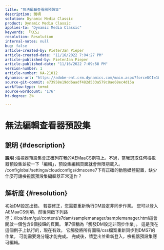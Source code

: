 ```yaml
---
title: "無法編輯查看器預設集"
description: 說明
solution: Dynamic Media Classic
product: Dynamic Media Classic
applies-to: "Dynamic Media Classic"
keywords: 「KCS」
resolution: Resolution
internal-notes: null
bug: false
article-created-by: PieterJan Pieper
article-created-date: "11/16/2022 7:04:27 PM"
article-published-by: PieterJan Pieper
article-published-date: "11/16/2022 7:09:58 PM"
version-number: 1
article-number: KA-21012
dynamics-url: "https://adobe-ent.crm.dynamics.com/main.aspx?forceUCI=1&pagetype=entityrecord&etn=knowledgearticle&id=1782467b-e165-ed11-9561-6045bd006ce9"
source-git-commit: e73958e19dd6aadf482d533a579c8ae68ec4d15a
workflow-type: tm+mt
source-wordcount: '176'
ht-degree: 2%

---
```


# 無法編輯查看器預設集

## 說明 {#description}


<b>說明</b> :檢視器預設集會正確列在我的AEMaaCS例項上。不過，當我選取任何檢視器預設集並按一下「編輯」，預設集編輯頁面就會無限期載入。
/conf/global/settings/cloudconfigs/dmscene7下有正確的動態媒體配置，缺少什麼可讓檢視器預設集編輯器正常運作？


## 解析度 {#resolution}


初始DM設定出錯。 若要修正，您需要重新執行DM設定非同步作業。
您可以登入AEMaaCS例項，然後開啟下列路徑：/libs/dam/gui/content/s7dam/samplemanager/samplemanager.html這會開啟一個包含9個按鈕的頁面。 第7個稱為「觸發DM設定非同步作業」。 這是我在這個例子上執行的，現在有效。
它觸發將所有圖稿/css檔案重新同步到DMS7的作業。 可能需要幾分鐘才能完成。 完成後，請登出並重新登入，檢視器預設集應可編輯。
